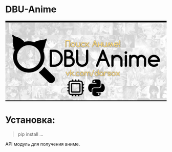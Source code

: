 # DBU-Anime
![alt tag](DBU_ANIME.png "Баннер")

# Установка:
> pip install ...

API модуль для получения аниме.
